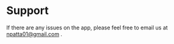 # Support

If there are any issues on the app, please feel free to email us at
npatta01@gmail.com .

